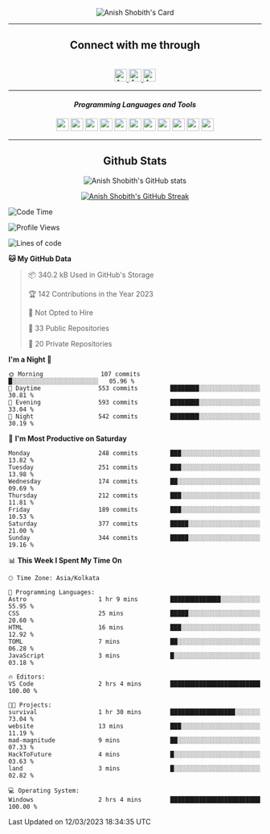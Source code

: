 <div align="center">

![Anish Shobith's Card](https://cardivo.vercel.app/api?name=Anish%20Shobith%20P%20S&description=Hi%20there%F0%9F%91%8B,%20I%20am%20a%2020-years-old.%20I%20am%20a%20Web%20and%20Application%20developer%20from%20India.%20Nice%20to%20meet%20you%20all.%20Looking%20forward%20to%20paritcipate%20with%20you.&image=https://i.imgur.com/WlQk3PY.jpg&&disableAnimation=true&site=https://anishshobithps.tech&pattern=plus&colorPattern=%23171616&backgroundColor=%231a1b26&instagram=anish_shobith&linkedin=Anish%20Shobith%20P%20S&fontColor=%23ffffff&iconColor=%23ffffff)

<hr>
 <h2> Connect with me through </h2>
<br>
<a href="https://www.instagram.com/anish_shobith/">
    <img alt="Anish Shobith's Instagram" width="25px" src="https://raw.githubusercontent.com/Anish-Shobith/Anish-Shobith/master/assets/socials/instagram.svg">
    </a>
    <a href="https://discord.gg/cWgDskT">
    <img alt="Anish Shobith's Discord", width="25px" src="https://raw.githubusercontent.com/Anish-Shobith/Anish-Shobith/master/assets/socials/discord.svg">
    </a>
    <a href="https://open.spotify.com/user/goshcrm0y9jzum2lffvu6f4hz">
    <img alt="Anish Shobith's Spotify", width="25px" src="https://raw.githubusercontent.com/Anish-Shobith/Anish-Shobith/master/assets/socials/spotify.svg">
    </a>
    <br>
    <hr>
    <h4> <i> Programming Languages and Tools </i> </h4>
    <img width="25px" src="https://raw.githubusercontent.com/Anish-Shobith/Anish-Shobith/master/assets/languages/javascript.svg">
    <img width="25px" src="https://raw.githubusercontent.com/Anish-Shobith/Anish-Shobith/master/assets/languages/typescript.svg">
    <img width="25px" src="https://raw.githubusercontent.com/Anish-Shobith/Anish-Shobith/master/assets/languages/cpp.svg">
    <img width="25px" src="https://raw.githubusercontent.com/Anish-Shobith/Anish-Shobith/master/assets/languages/ruby.svg">
    <img width="25px" src="https://raw.githubusercontent.com/Anish-Shobith/Anish-Shobith/master/assets/languages/html.svg">
    <img width="25px" src="https://raw.githubusercontent.com/Anish-Shobith/Anish-Shobith/master/assets/tools/nodejs.svg">
    <img width="25px" src="https://raw.githubusercontent.com/Anish-Shobith/Anish-Shobith/master/assets/tools/docker.svg">
    <img width="25px" src="https://raw.githubusercontent.com/Anish-Shobith/Anish-Shobith/master/assets/tools/webstorm.svg">
    <img width="25px" src="https://raw.githubusercontent.com/Anish-Shobith/Anish-Shobith/master/assets/tools/intellij.svg">
    <img width="25px" src="https://raw.githubusercontent.com/Anish-Shobith/Anish-Shobith/master/assets/tools/visualstudiocode.svg">
    <img width="25px" src="https://raw.githubusercontent.com/Anish-Shobith/Anish-Shobith/master/assets/tools/git.svg">
<hr>
 <h2> Github Stats </h2>

![Anish Shobith's GitHub stats](https://github-readme-stats-fk82.vercel.app/api?username=Anish-Shobith&show_icons=true&theme=tokyonight&count_private=true)

[![Anish Shobith's GitHub Streak](https://streak-stats.demolab.com?user=Anish-Shobith&theme=tokyonight&hide_border=true&border_radius=4.6)](https://git.io/streak-stats)

</div>

<!--START_SECTION:waka-->
![Code Time](http://img.shields.io/badge/Code%20Time-811%20hrs%2049%20mins-blue)

![Profile Views](http://img.shields.io/badge/Profile%20Views-13-blue)

![Lines of code](https://img.shields.io/badge/From%20Hello%20World%20I%27ve%20Written-401.2%20thousand%20lines%20of%20code-blue)

**🐱 My GitHub Data** 

> 📦 340.2 kB Used in GitHub's Storage 
 > 
> 🏆 142 Contributions in the Year 2023
 > 
> 🚫 Not Opted to Hire
 > 
> 📜 33 Public Repositories 
 > 
> 🔑 20 Private Repositories 
 > 
**I'm a Night 🦉** 

```text
🌞 Morning                107 commits         █░░░░░░░░░░░░░░░░░░░░░░░░   05.96 % 
🌆 Daytime                553 commits         ████████░░░░░░░░░░░░░░░░░   30.81 % 
🌃 Evening                593 commits         ████████░░░░░░░░░░░░░░░░░   33.04 % 
🌙 Night                  542 commits         ████████░░░░░░░░░░░░░░░░░   30.19 % 
```
📅 **I'm Most Productive on Saturday** 

```text
Monday                   248 commits         ███░░░░░░░░░░░░░░░░░░░░░░   13.82 % 
Tuesday                  251 commits         ███░░░░░░░░░░░░░░░░░░░░░░   13.98 % 
Wednesday                174 commits         ██░░░░░░░░░░░░░░░░░░░░░░░   09.69 % 
Thursday                 212 commits         ███░░░░░░░░░░░░░░░░░░░░░░   11.81 % 
Friday                   189 commits         ███░░░░░░░░░░░░░░░░░░░░░░   10.53 % 
Saturday                 377 commits         █████░░░░░░░░░░░░░░░░░░░░   21.00 % 
Sunday                   344 commits         █████░░░░░░░░░░░░░░░░░░░░   19.16 % 
```


📊 **This Week I Spent My Time On** 

```text
🕑︎ Time Zone: Asia/Kolkata

💬 Programming Languages: 
Astro                    1 hr 9 mins         ██████████████░░░░░░░░░░░   55.95 % 
CSS                      25 mins             █████░░░░░░░░░░░░░░░░░░░░   20.60 % 
HTML                     16 mins             ███░░░░░░░░░░░░░░░░░░░░░░   12.92 % 
TOML                     7 mins              ██░░░░░░░░░░░░░░░░░░░░░░░   06.28 % 
JavaScript               3 mins              █░░░░░░░░░░░░░░░░░░░░░░░░   03.18 % 

🔥 Editors: 
VS Code                  2 hrs 4 mins        █████████████████████████   100.00 % 

🐱‍💻 Projects: 
survival                 1 hr 30 mins        ██████████████████░░░░░░░   73.04 % 
website                  13 mins             ███░░░░░░░░░░░░░░░░░░░░░░   11.19 % 
mad-magnitude            9 mins              ██░░░░░░░░░░░░░░░░░░░░░░░   07.33 % 
HackToFuture             4 mins              █░░░░░░░░░░░░░░░░░░░░░░░░   03.63 % 
land                     3 mins              █░░░░░░░░░░░░░░░░░░░░░░░░   02.82 % 

💻 Operating System: 
Windows                  2 hrs 4 mins        █████████████████████████   100.00 % 
```


 Last Updated on 12/03/2023 18:34:35 UTC
<!--END_SECTION:waka-->
